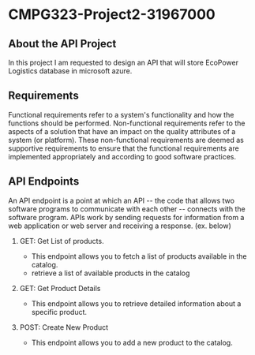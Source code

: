 # CMPG323-Project2-31967000

## About the API Project
In this project I am requested to design an API that will store EcoPower Logistics database in microsoft azure. 

## Requirements
Functional requirements refer to a system's functionality and how the functions should be performed. Non-functional requirements refer to the aspects of a solution that have an impact on the quality attributes of a system (or platform). These non-functional requirements are deemed as supportive requirements to ensure that the functional requirements are implemented appropriately and according to good software practices.

## API Endpoints
An API endpoint is a point at which an API -- the code that allows two software programs to communicate with each other -- connects with the software program. APIs work by sending requests for information from a web application or web server and receiving a response. (ex. below)

1. GET: Get List of products.
    - This endpoint allows you to fetch a list of products available in the catalog.
    - retrieve a list of available products in the catalog

2. GET: Get Product Details
    - This endpoint allows you to retrieve detailed information about a specific product.

3. POST: Create New Product
    - This endpoint allows you to add a new product to the catalog.